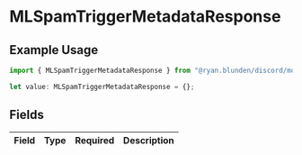 # MLSpamTriggerMetadataResponse

## Example Usage

```typescript
import { MLSpamTriggerMetadataResponse } from "@ryan.blunden/discord/models/components";

let value: MLSpamTriggerMetadataResponse = {};
```

## Fields

| Field       | Type        | Required    | Description |
| ----------- | ----------- | ----------- | ----------- |
